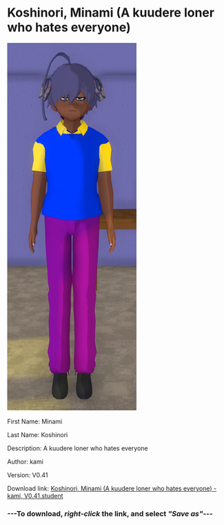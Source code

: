 # Koshinori, Minami (A kuudere loner who hates everyone)

<img src = "https://raw.githubusercontent.com/Arbiter1223/Daigaku-Gurashi-Custom-Students/master/Students/Files/Koshinori%2C%20Minami%20(A%20kuudere%20loner%20who%20hates%20everyone).png">

First Name: Minami

Last Name: Koshinori

Description: A kuudere loner who hates everyone

Author: kami

Version: V0.41

Download link: <a href="https://raw.githubusercontent.com/Arbiter1223/Daigaku-Gurashi-Custom-Students/master/Students/Files/Koshinori%2C%20Minami%20(A%20kuudere%20loner%20who%20hates%20everyone)%20-%20kami%2C%20V0.41.student">Koshinori, Minami (A kuudere loner who hates everyone) - kami, V0.41.student</a>

### ---**To download, _right-click_ the link, and select _"Save as"_**---
